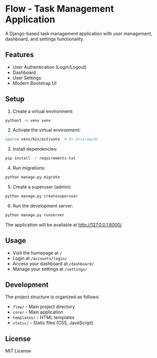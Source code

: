 # Flow - Task Management Application

A Django-based task management application with user management, dashboard, and settings functionality.

## Features

- User Authentication (Login/Logout)
- Dashboard
- User Settings
- Modern Bootstrap UI

## Setup

1. Create a virtual environment:
```bash
python3 -m venv venv
```

2. Activate the virtual environment:
```bash
source venv/bin/activate  # On Unix/macOS
```

3. Install dependencies:
```bash
pip install -r requirements.txt
```

4. Run migrations:
```bash
python manage.py migrate
```

5. Create a superuser (admin):
```bash
python manage.py createsuperuser
```

6. Run the development server:
```bash
python manage.py runserver
```

The application will be available at http://127.0.0.1:8000/

## Usage

- Visit the homepage at `/`
- Login at `/accounts/login/`
- Access your dashboard at `/dashboard/`
- Manage your settings at `/settings/`

## Development

The project structure is organized as follows:

- `flow/` - Main project directory
- `core/` - Main application
- `templates/` - HTML templates
- `static/` - Static files (CSS, JavaScript)

## License

MIT License 